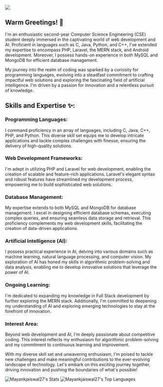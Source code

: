 ![](https://komarev.com/ghpvc/?username=mayankjaiswal27)
## Warm Greetings! 👋

I'm an enthusiastic second-year Computer Science Engineering (CSE) student deeply immersed in the captivating world of web development and AI. Proficient in languages such as C, Java, Python, and C++, I've extended my expertise to encompass PHP, Laravel, the MERN stack, and Android development. Moreover, I possess hands-on experience in both MySQL and MongoDB for efficient database management.

My journey into the realm of coding was sparked by a curiosity for programming languages, evolving into a steadfast commitment to crafting impactful web solutions and exploring the fascinating field of artificial intelligence. I'm driven by a passion for innovation and a relentless pursuit of knowledge.

## Skills and Expertise ✨:

### Programming Languages: 
I command proficiency in an array of languages, including C, Java, C++, PHP, and Python. This diverse skill set equips me to develop intricate applications and tackle complex challenges with finesse, ensuring the delivery of high-quality solutions.

### Web Development Frameworks:
I'm adept in utilizing PHP and Laravel for web development, enabling the creation of scalable and feature-rich applications. Laravel's elegant syntax and robust features have streamlined my development process, empowering me to build sophisticated web solutions.

### Database Management:
My expertise extends to both MySQL and MongoDB for database management. I excel in designing efficient database schemas, executing complex queries, and ensuring seamless data storage and retrieval. This proficiency complements my web development skills, facilitating the creation of data-driven applications.

### Artificial Intelligence (AI):
I possess practical experience in AI, delving into various domains such as machine learning, natural language processing, and computer vision. My exploration of AI has honed my skills in algorithmic problem-solving and data analysis, enabling me to develop innovative solutions that leverage the power of AI.

### Ongoing Learning: 
I'm dedicated to expanding my knowledge in Full Stack development by further exploring the MERN stack. Additionally, I'm committed to deepening my understanding of AI and exploring emerging technologies to stay at the forefront of innovation.

### Interest Area:  
Beyond web development and AI, I'm deeply passionate about competitive coding. This interest reflects my enthusiasm for algorithmic problem-solving and my commitment to continuous learning and improvement.

With my diverse skill set and unwavering enthusiasm, I'm poised to tackle new challenges and make meaningful contributions to the ever-evolving landscape of technology. Let's embark on this exciting journey together, driving innovation and pushing the boundaries of what's possible!

![Mayankjaiswal27's Stats](https://github-readme-stats.vercel.app/api?username=Mayankjaiswal27&theme=highcontrast&show_icons=true&hide_border=true&count_private=true)
 ![Mayankjaiswal27's Top Languages](https://github-readme-stats.vercel.app/api/top-langs/?username=Mayankjaiswal27&theme=highcontrast&show_icons=true&hide_border=true&layout=compact)
